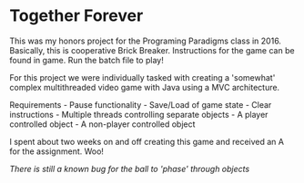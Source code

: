 # Together Forever

This was my honors project for the Programing Paradigms class in 2016. Basically, this is cooperative Brick Breaker. Instructions for the game can be found in game. Run the batch file to play! 

For this project we were individually tasked with creating a 'somewhat' complex multithreaded video game with Java using a MVC architecture. 


Requirements
	- Pause functionality
	- Save/Load of game state
	- Clear instructions
	- Multiple threads controlling separate objects
	- A player controlled object
	- A non-player controlled object


I spent about two weeks on and off creating this game and received an A for the assignment. Woo!


*There is still a known bug for the ball to 'phase' through objects*